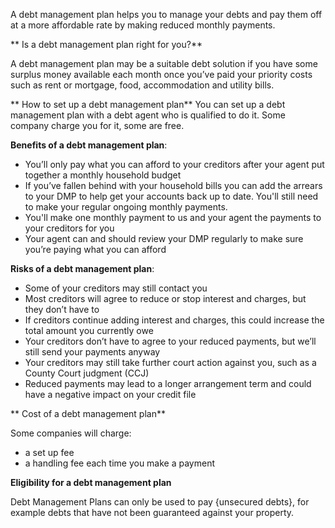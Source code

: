A debt management plan helps you to manage your debts and pay them off at a more affordable rate by making reduced monthly payments. 

** Is a debt management plan right for you?**

A debt management plan may be a suitable debt solution if you have some surplus money available each month once you’ve paid your priority costs such as rent or mortgage, food, accommodation and utility bills.

** How to set up a debt management plan** 
You can set up a debt management plan with a debt agent who is qualified to do it. Some company charge you for it, some are free. 

**Benefits of a debt management plan**:

- You’ll only pay what you can afford to your creditors after your agent put together a monthly household budget
- If you’ve fallen behind with your household bills you can add the arrears to your DMP to help get your accounts back up to date. You'll still need to make your regular ongoing monthly payments.
- You'll make one monthly payment to us and your agent the payments to your creditors for you
- Your agent can and should review your DMP regularly to make sure you’re paying what you can afford

**Risks of a debt management plan**:

- Some of your creditors may still contact you
- Most creditors will agree to reduce or stop interest and charges, but they don’t have to
- If creditors continue adding interest and charges, this could increase the total amount you currently owe
- Your creditors don’t have to agree to your reduced payments, but we’ll still send your payments anyway
- Your creditors may still take further court action against you, such as a County Court judgment (CCJ)
- Reduced payments may lead to a longer arrangement term and could have a negative impact on your credit file

** Cost of a debt management plan**

Some companies will charge:

- a set up fee
- a handling fee each time you make a payment

**Eligibility for a debt management plan**

Debt Management Plans can only be used to pay {unsecured debts}, for example debts that have not been guaranteed against your property.


